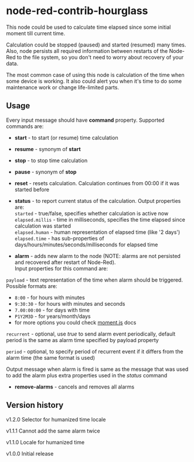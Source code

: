 # node-red-contrib-hourglass
This node could be used to calculate time elapsed since some initial moment till current time.
  
Calculation could be stopped (paused) and started (resumed) many times. Also, node persists all required information
between restarts of the Node-Red to the file system, so you don't need to worry about recovery of your data.
  
The most common case of using this node is calculation of the time when some device is working. It also could alert you
when it's time to do some maintenance work or change life-limited parts.  

## Usage

Every input message should have **command** property. Supported commands are:
- **start** - to start (or resume) time calculation
- **resume** - synonym of **start**
- **stop** - to stop time calculation
- **pause** - synonym of **stop**
- **reset** - resets calculation. Calculation continues from 00:00 if it was started before
- **status** - to report current status of the calculation. Output properties are:  
     `started` - true/false, specifies whether calculation is active now  
     `elapsed.millis` - time in milliseconds, specifies the time elapsed since calculation was started  
     `elapsed.human` - human representation of elapsed time (like '2 days')  
     `elapsed.time` - has sub-properties of days/hours/minutes/seconds/milliseconds for elapsed time  

- **alarm** - adds new alarm to the node (NOTE: alarms are not persisted and recovered after restart of Node-Red).  
Input properties for this command are:  

`payload` - text representation of the time when alarm should be triggered. Possible formats are:  
  - `8:00` - for hours with minutes  
  - `9:30:30` - for hours with minutes and seconds  
  - `7.00:00:00` - for days with time  
  - `P1Y2M3D` - for years/month/days
  - for more options you could check [moment.js](https://momentjs.com/docs/#/durations/creating/) docs  

`recurrent` - optional, use *true* to send alarm event periodically, default period is the same as alarm time specified by
payload property  

`period` - optional, to specify period of recurrent event if it differs from the alarm time (the same format is used)  

Output message when alarm is fired is same as the message that was used to add the alarm plus extra properties used 
in the *status* command

 - **remove-alarms** - cancels and removes all alarms


## Version history

v1.2.0 Selector for humanized time locale

v1.1.1 Cannot add the same alarm twice

v1.1.0 Locale for humanized time

v1.0.0 Initial release

